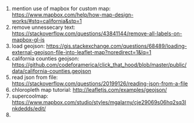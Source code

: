 1. mention use of mapbox for custom map:  https://www.mapbox.com/help/how-map-design-works/#stq=california&stp=1
2. remove unnessecary text: https://stackoverflow.com/questions/43841144/remove-all-labels-on-mapbox-gl-js
3. load geojson: https://gis.stackexchange.com/questions/68489/loading-external-geojson-file-into-leaflet-map?noredirect=1&lq=1
4. california counties geojson: https://github.com/codeforamerica/click_that_hood/blob/master/public/data/california-counties.geojson
5. read json from file: https://stackoverflow.com/questions/20199126/reading-json-from-a-file
6. chloropleth map tutorial: http://leafletjs.com/examples/geojson/
7. supercoolmap: https://www.mapbox.com/studio/styles/mgalarny/cje29069s06hq2sq3lnkdedds/edit/
8. 
